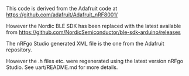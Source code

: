 This code is derived from the Adafruit code at https://github.com/adafruit/Adafruit_nRF8001/

However the Nordic BLE SDK has been replaced with the latest available from https://github.com/NordicSemiconductor/ble-sdk-arduino/releases

The nRFgo Studio generated XML file is the one from the Adafruit repository.

However the .h files etc. were regenerated using the latest version nRFgo Studio. See uart/README.md for more details.
